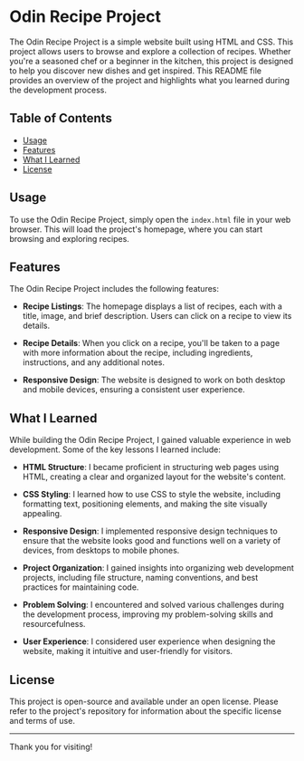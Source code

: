 # Odin Recipe Project

The Odin Recipe Project is a simple website built using HTML and CSS. This project allows users to browse and explore a collection of recipes. Whether you're a seasoned chef or a beginner in the kitchen, this project is designed to help you discover new dishes and get inspired. This README file provides an overview of the project and highlights what you learned during the development process.

## Table of Contents

- [Usage](#usage)
- [Features](#features)
- [What I Learned](#what-i-learned)
- [License](#license)

## Usage

To use the Odin Recipe Project, simply open the `index.html` file in your web browser. This will load the project's homepage, where you can start browsing and exploring recipes.

## Features

The Odin Recipe Project includes the following features:

- **Recipe Listings**: The homepage displays a list of recipes, each with a title, image, and brief description. Users can click on a recipe to view its details.

- **Recipe Details**: When you click on a recipe, you'll be taken to a page with more information about the recipe, including ingredients, instructions, and any additional notes.

- **Responsive Design**: The website is designed to work on both desktop and mobile devices, ensuring a consistent user experience.

## What I Learned

While building the Odin Recipe Project, I gained valuable experience in web development. Some of the key lessons I learned include:

- **HTML Structure**: I became proficient in structuring web pages using HTML, creating a clear and organized layout for the website's content.

- **CSS Styling**: I learned how to use CSS to style the website, including formatting text, positioning elements, and making the site visually appealing.

- **Responsive Design**: I implemented responsive design techniques to ensure that the website looks good and functions well on a variety of devices, from desktops to mobile phones.

- **Project Organization**: I gained insights into organizing web development projects, including file structure, naming conventions, and best practices for maintaining code.

- **Problem Solving**: I encountered and solved various challenges during the development process, improving my problem-solving skills and resourcefulness.

- **User Experience**: I considered user experience when designing the website, making it intuitive and user-friendly for visitors.

## License

This project is open-source and available under an open license. Please refer to the project's repository for information about the specific license and terms of use.

---

Thank you for visiting!
